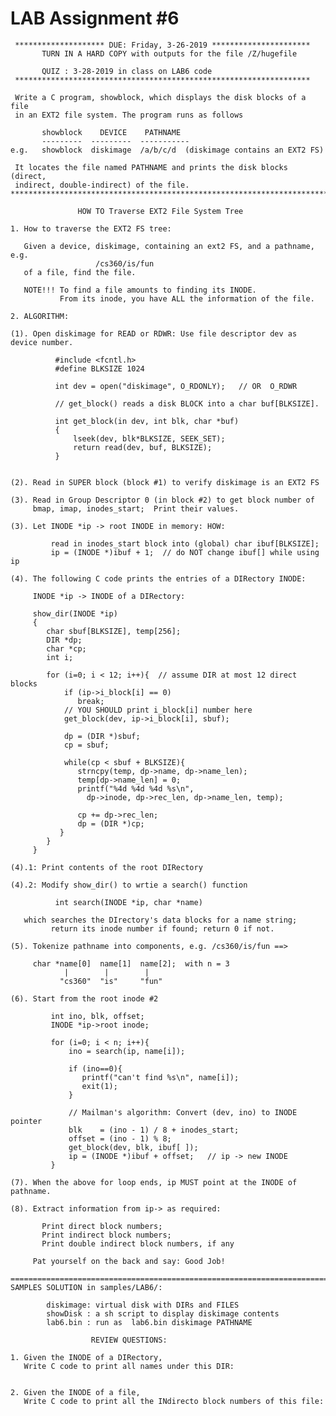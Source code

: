 LAB Assignment \#6
==================

     ******************** DUE: Friday, 3-26-2019 **********************
           TURN IN A HARD COPY with outputs for the file /Z/hugefile 
         
           QUIZ : 3-28-2019 in class on LAB6 code
     ******************************************************************

     Write a C program, showblock, which displays the disk blocks of a file 
     in an EXT2 file system. The program runs as follows

           showblock    DEVICE    PATHNAME
           ---------  ---------  -----------
    e.g.   showblock  diskimage  /a/b/c/d  (diskimage contains an EXT2 FS)

     It locates the file named PATHNAME and prints the disk blocks (direct, 
     indirect, double-indirect) of the file.
    **************************************************************************/ 

                   HOW TO Traverse EXT2 File System Tree

    1. How to traverse the EXT2 FS tree:

       Given a device, diskimage, containing an ext2 FS, and a pathname, e.g.
                       /cs360/is/fun
       of a file, find the file.

       NOTE!!! To find a file amounts to finding its INODE. 
               From its inode, you have ALL the information of the file.
      
    2. ALGORITHM:

    (1). Open diskimage for READ or RDWR: Use file descriptor dev as device number.

              #include <fcntl.h>
              #define BLKSIZE 1024

              int dev = open("diskimage", O_RDONLY);   // OR  O_RDWR

              // get_block() reads a disk BLOCK into a char buf[BLKSIZE].
       
              int get_block(in dev, int blk, char *buf)
              {   
                  lseek(dev, blk*BLKSIZE, SEEK_SET);
                  return read(dev, buf, BLKSIZE);
              }
     
     
    (2). Read in SUPER block (block #1) to verify diskimage is an EXT2 FS

    (3). Read in Group Descriptor 0 (in block #2) to get block number of 
         bmap, imap, inodes_start;  Print their values.

    (3). Let INODE *ip -> root INODE in memory: HOW:
       
             read in inodes_start block into (global) char ibuf[BLKSIZE];
             ip = (INODE *)ibuf + 1;  // do NOT change ibuf[] while using ip

    (4). The following C code prints the entries of a DIRectory INODE:

         INODE *ip -> INODE of a DIRectory:

         show_dir(INODE *ip)
         {
            char sbuf[BLKSIZE], temp[256];
            DIR *dp;
            char *cp;
            int i;
     
            for (i=0; i < 12; i++){  // assume DIR at most 12 direct blocks
                if (ip->i_block[i] == 0)
                   break;
                // YOU SHOULD print i_block[i] number here
                get_block(dev, ip->i_block[i], sbuf);

                dp = (DIR *)sbuf;
                cp = sbuf;
     
                while(cp < sbuf + BLKSIZE){
                   strncpy(temp, dp->name, dp->name_len);
                   temp[dp->name_len] = 0;
                   printf("%4d %4d %4d %s\n", 
                     dp->inode, dp->rec_len, dp->name_len, temp);

                   cp += dp->rec_len;
                   dp = (DIR *)cp;
               }
            }
         }

    (4).1: Print contents of the root DIRectory

    (4).2: Modify show_dir() to wrtie a search() function

              int search(INODE *ip, char *name)
      
       which searches the DIrectory's data blocks for a name string; 
             return its inode number if found; return 0 if not.

    (5). Tokenize pathname into components, e.g. /cs360/is/fun ==>

         char *name[0]  name[1]  name[2];  with n = 3
                |        |        |
               "cs360"  "is"     "fun"

    (6). Start from the root inode #2

             int ino, blk, offset;
             INODE *ip->root inode;

             for (i=0; i < n; i++){
                 ino = search(ip, name[i]);
            
                 if (ino==0){
                    printf("can't find %s\n", name[i]); 
                    exit(1);
                 }
      
                 // Mailman's algorithm: Convert (dev, ino) to INODE pointer
                 blk    = (ino - 1) / 8 + inodes_start; 
                 offset = (ino - 1) % 8;        
                 get_block(dev, blk, ibuf[ ]);
                 ip = (INODE *)ibuf + offset;   // ip -> new INODE
             }
      
    (7). When the above for loop ends, ip MUST point at the INODE of pathname.

    (8). Extract information from ip-> as required:

           Print direct block numbers;
           Print indirect block numbers; 
           Print double indirect block numbers, if any

         Pat yourself on the back and say: Good Job!

    ===============================================================================
    SAMPLES SOLUTION in samples/LAB6/:

            diskimage: virtual disk with DIRs and FILES
            showDisk : a sh script to display diskimage contents
            lab6.bin : run as  lab6.bin diskimage PATHNAME 

                      REVIEW QUESTIONS:

    1. Given the INODE of a DIRectory, 
       Write C code to print all names under this DIR:


    2. Given the INODE of a file,
       Write C code to print all the INdirecto block numbers of this file:
